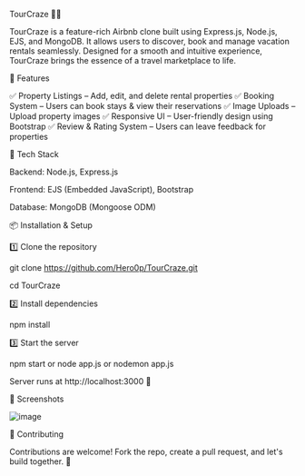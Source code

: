 TourCraze 🏡🚀

TourCraze is a feature-rich Airbnb clone built using Express.js, Node.js, EJS, and MongoDB. It allows users to discover, book and manage vacation rentals seamlessly. Designed for a smooth and intuitive experience, TourCraze brings the essence of a travel marketplace to life.

🌟 Features

✅ Property Listings – Add, edit, and delete rental properties
✅ Booking System – Users can book stays & view their reservations
✅ Image Uploads – Upload property images
✅ Responsive UI – User-friendly design using Bootstrap
✅ Review & Rating System – Users can leave feedback for properties


🚀 Tech Stack

Backend: Node.js, Express.js

Frontend: EJS (Embedded JavaScript), Bootstrap

Database: MongoDB (Mongoose ODM)


📦 Installation & Setup

1️⃣ Clone the repository

 git clone https://github.com/Hero0p/TourCraze.git
 
 cd TourCraze

2️⃣ Install dependencies

 npm install

3️⃣ Start the server

 npm start 
 or 
 node app.js
 or
 nodemon app.js
 

Server runs at http://localhost:3000 🚀

📸 Screenshots

![image](https://github.com/user-attachments/assets/04bbc2bb-3fe0-4a19-9dac-d4755276cee6)


🤝 Contributing

Contributions are welcome! Fork the repo, create a pull request, and let's build together. 🚀
